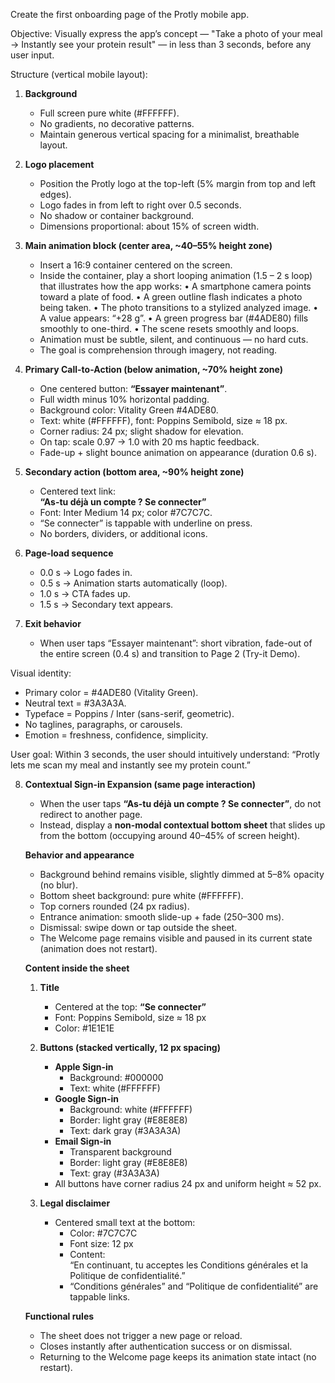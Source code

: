 Create the first onboarding page of the Protly mobile app.

Objective:
Visually express the app’s concept — "Take a photo of your meal → Instantly see your protein result" — in less than 3 seconds, before any user input.

Structure (vertical mobile layout):

1. **Background**
   - Full screen pure white (#FFFFFF).
   - No gradients, no decorative patterns.
   - Maintain generous vertical spacing for a minimalist, breathable layout.

2. **Logo placement**
   - Position the Protly logo at the top-left (5% margin from top and left edges).
   - Logo fades in from left to right over 0.5 seconds.
   - No shadow or container background.
   - Dimensions proportional: about 15% of screen width.

3. **Main animation block (center area, ~40–55% height zone)**
   - Insert a 16:9 container centered on the screen.
   - Inside the container, play a short looping animation (1.5 – 2 s loop) that illustrates how the app works:
       • A smartphone camera points toward a plate of food.
       • A green outline flash indicates a photo being taken.
       • The photo transitions to a stylized analyzed image.
       • A value appears: “+28 g”.
       • A green progress bar (#4ADE80) fills smoothly to one-third.
       • The scene resets smoothly and loops.
   - Animation must be subtle, silent, and continuous — no hard cuts.
   - The goal is comprehension through imagery, not reading.

4. **Primary Call-to-Action (below animation, ~70% height zone)**
   - One centered button: **“Essayer maintenant”**.
   - Full width minus 10% horizontal padding.
   - Background color: Vitality Green #4ADE80.
   - Text: white (#FFFFFF), font: Poppins Semibold, size ≈ 18 px.
   - Corner radius: 24 px; slight shadow for elevation.
   - On tap: scale 0.97 → 1.0 with 20 ms haptic feedback.
   - Fade-up + slight bounce animation on appearance (duration 0.6 s).

5. **Secondary action (bottom area, ~90% height zone)**
   - Centered text link:  
     **“As-tu déjà un compte ? Se connecter”**
   - Font: Inter Medium 14 px; color #7C7C7C.
   - “Se connecter” is tappable with underline on press.
   - No borders, dividers, or additional icons.

6. **Page-load sequence**
   - 0.0 s → Logo fades in.
   - 0.5 s → Animation starts automatically (loop).
   - 1.0 s → CTA fades up.
   - 1.5 s → Secondary text appears.

7. **Exit behavior**
   - When user taps “Essayer maintenant”: short vibration, fade-out of the entire screen (0.4 s) and transition to Page 2 (Try-it Demo).

Visual identity:
- Primary color = #4ADE80 (Vitality Green).
- Neutral text = #3A3A3A.
- Typeface = Poppins / Inter (sans-serif, geometric).
- No taglines, paragraphs, or carousels.
- Emotion = freshness, confidence, simplicity.

User goal:
Within 3 seconds, the user should intuitively understand:
“Protly lets me scan my meal and instantly see my protein count.”


8. **Contextual Sign-in Expansion (same page interaction)**

   - When the user taps **“As-tu déjà un compte ? Se connecter”**, do not redirect to another page.  
   - Instead, display a **non-modal contextual bottom sheet** that slides up from the bottom (occupying around 40–45% of screen height).

   **Behavior and appearance**
   - Background behind remains visible, slightly dimmed at 5–8% opacity (no blur).
   - Bottom sheet background: pure white (#FFFFFF).
   - Top corners rounded (24 px radius).
   - Entrance animation: smooth slide-up + fade (250–300 ms).
   - Dismissal: swipe down or tap outside the sheet.
   - The Welcome page remains visible and paused in its current state (animation does not restart).

   **Content inside the sheet**
   1. **Title**
      - Centered at the top: **“Se connecter”**
      - Font: Poppins Semibold, size ≈ 18 px
      - Color: #1E1E1E

   2. **Buttons (stacked vertically, 12 px spacing)**
      - **Apple Sign-in**
        - Background: #000000
        - Text: white (#FFFFFF)
      - **Google Sign-in**
        - Background: white (#FFFFFF)
        - Border: light gray (#E8E8E8)
        - Text: dark gray (#3A3A3A)
      - **Email Sign-in**
        - Transparent background
        - Border: light gray (#E8E8E8)
        - Text: gray (#3A3A3A)
      - All buttons have corner radius 24 px and uniform height ≈ 52 px.

   3. **Legal disclaimer**
      - Centered small text at the bottom:
        - Color: #7C7C7C
        - Font size: 12 px
        - Content:  
          “En continuant, tu acceptes les Conditions générales et la Politique de confidentialité.”
        - “Conditions générales” and “Politique de confidentialité” are tappable links.

   **Functional rules**
   - The sheet does not trigger a new page or reload.
   - Closes instantly after authentication success or on dismissal.
   - Returning to the Welcome page keeps its animation state intact (no restart).
